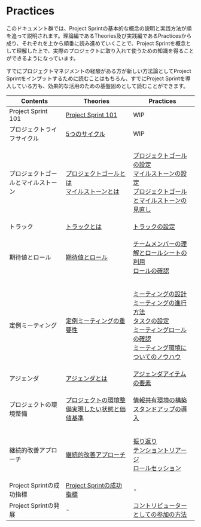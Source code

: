 # Practices

このドキュメント群では、Project Sprintの基本的な概念の説明と実践方法が順を追って説明されます。理論編であるTheories及び実践編であるPracticesから成り、それぞれを上から順番に読み進めていくことで、Project Sprintを概念として理解した上で、実際のプロジェクトに取り入れて使うための知識を得ることができるようになっています。

すでにプロジェクトマネジメントの経験がある方が新しい方法論としてProject Sprintをインプットするために読むことはもちろん、すでにProject Sprintを導入している方も、効果的な活用のための基盤固めとして読むことができます。

| Contents            | Theories                                                                                                           | Practices                                                                                                                                                                                                                                                                        |
| ------------------- | ------------------------------------------------------------------------------------------------------------------ | -------------------------------------------------------------------------------------------------------------------------------------------------------------------------------------------------------------------------------------------------------------------------------- |
| Project Sprint 101  | [Project Sprint 101](../theories/101.md)                                                                           | WIP                                                                                                                                                                                                                                                                              |
| プロジェクトライフサイクル       | [5つのサイクル](../theories/project\_lifecycle.md)                                                                       | WIP                                                                                                                                                                                                                                                                              |
| プロジェクトゴールとマイルストーン   | <p><a href="../../v3.3/theories/project_goals.md">プロジェクトゴールとは</a><br><a href="broken-reference/">マイルストーンとは</a></p> | <p><a href="project_goals.md">プロジェクトゴールの設定</a><br><a href="broken-reference/">マイルストーンの設定</a><br><a href="../../v3.3/practices/reviewing_project_goals_and_milestones.md">プロジェクトゴールとマイルストーンの見直し</a></p>                                                                           |
| トラック                | [トラックとは](../theories/tracks.md)                                                                                    | [トラックの設定](../../v3.3/practices/tracks.md)                                                                                                                                                                                                                                        |
| 期待値とロール             | [期待値とロール](../theories/rolls.md)                                                                                    | <p><a href="../../v3.3/practices/rolls.md">チームメンバーの理解とロールシートの利用</a><br><a href="reviewing_rolls.md">ロールの確認</a></p>                                                                                                                                                               |
| 定例ミーティング            | [定例ミーティングの重要性](../../v3.3/theories/meetings.md)                                                                    | <p><a href="../../v3.3/practices/meetings.md">ミーティングの設計</a><br><a href="../../v3.3/practices/holding_meetings.md">ミーティングの進行方法</a><br><a href="tasks.md">タスクの設定</a><br><a href="meeting_rolls.md">ミーティングロールの確認</a><br><a href="meeting_environments.md">ミーティング環境についてのノウハウ</a></p> |
| アジェンダ               | [アジェンダとは](../../v3.3/theories/agenda.md)                                                                           | [アジェンダアイテムの要素](agenda.md)                                                                                                                                                                                                                                                        |
| プロジェクトの環境整備         | [プロジェクトの環境整備実現したい状態と価値基準](../../v3.3/theories/project\_environments.md)                                            | <p><a href="project_environments.md">情報共有環境の構築</a><br><a href="stand-up_meetings.md">スタンドアップの導入</a></p>                                                                                                                                                                          |
| 継続的改善アプローチ          | [継続的改善アプローチ](../theories/continuous\_improvement\_approach.md)                                                     | <p><a href="../../v3.3/practices/looking_back.md">振り返り</a><br><a href="broken-reference/">テンショントリアージ</a><br><a href="broken-reference/">ロールセッション</a></p>                                                                                                                         |
| Project Sprintの成功指標 | [Project Sprintの成功指標](../../v3.1/tutorial/section4-4.md)                                                           | -                                                                                                                                                                                                                                                                                |
| Project Sprintの発展   | -                                                                                                                  | [コントリビューターとしての参加の方法](broken-reference/)                                                                                                                                                                                                                                          |
